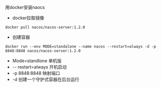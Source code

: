 用docker安装naocs

- docker拉取镜像

`docker pull nacos/nacos-server:1.2.0`

- 创建容器

`docker run --env MODE=standalone --name nacos --restart=always -d -p 8848:8848 nacos/nacos-server:1.2.0`

- Mode=standlone 单机版
- -- restart=always 开机启动
- -p 8848:8848 映射端口
- -d 创建一个守护式容器在后台运行



